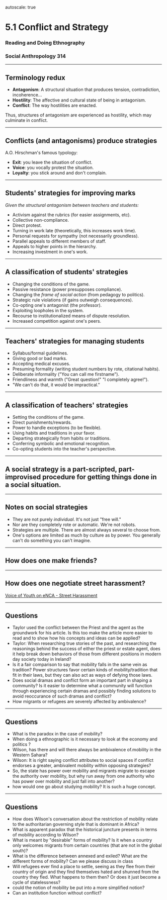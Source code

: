 autoscale: true

# 5.1 Conflict and Strategy

### Reading and Doing Ethnography
### Social Anthropology 314

---

## Terminology redux

- **Antagonism**: A structural situation that produces tension, contradiction, incoherence...
- **Hostility**: The affective and cultural state of being in antagonism.
- **Conflict**: The way hostilities are enacted.

Thus, structures of antagonism are experienced as hostility, which may culminate in conflict.

---

## Conflicts (and antagonisms) produce strategies

A.O. Hirschman's famous typology:

- **Exit**: you leave the situation of conflict.
- **Voice**: you vocally protest the situation.
- **Loyalty**: you stick around and don't complain.

---

## Students' strategies for improving marks

*Given the structural antagonism between teachers and students:*

- Activism against the rubrics (for easier assignments, etc).
- Collective non-compliance.
- Direct protest.
- Turning in work late (theoretically, this increases work time).
- Personal requests for sympathy (not necessarily groundless).
- Parallel appeals to different members of staff.
- Appeals to higher points in the hierarchy.
- Increasing investment in one's work.

---

## A classification of students' strategies

- Changing the conditions of the game.
- Passive resistance (power presupposes compliance).
- Changing the *frame of social action* (from pedagogy to politics).
- Strategic rule violations (if gains outweigh consequences).
- Co-opting one's antagonist (the professor).
- Exploiting loopholes in the system.
- Recourse to institutionalized means of dispute resolution.
- Increased competition against one's peers.

---

## Teachers' strategies for managing students

- Syllabus/formal guidelines.
- Giving good or bad marks.
- Accepting medical excuses.
- Presuming formality (writing student numbers by rote, citational habits).
- Deliberate informality ("You can call me firstname").
- Friendliness and warmth ("Great question!" "I completely agree!").
- "We can't do that, it would be impractical."

---

## A classification of teachers' strategies

- Setting the conditions of the game.
- Direct punishments/rewards.
- Power to handle exceptions (to be flexible).
- Using habits and traditions in your favor.
- Departing strategically from habits or traditions.
- Conferring symbolic and emotional recognition.
- Co-opting students into the teacher's perspective.

---

## A **social strategy** is a part-scripted, part-improvised procedure for getting things done in a social situation.

---

## Notes on social strategies

- They are not purely *individual*. It's not just "free will."
- Nor are they completely rote or automatic. We're not robots.
- Strategies are multiple. There are almost always several to choose from.
- One's options are limited as much by culture as by power. You generally can't do something you can't imagine.

---

## How does one make friends?

---

## How does one negotiate street harassment?

[Voice of Youth on eNCA - Street Harassment](https://www.youtube.com/watch?v=t4wKpmZY8rc)

---

## Questions

-   Taylor used the conflict between the Priest and the agent as the groundwork for his article. Is this too make the article more easier to read and to show how his concepts and ideas can be applied?
-   Taylor: When researching true stories of the past, and researching the reasonings behind the success of either the priest or estate agent, does it help break down behaviors of those from different positions in modern day society today in Ireland?
-   Is it a fair comparison to say that mobility falls in the same vein as tradition? Power structures favor certain kinds of mobility/tradition that fit in their laws, but they can also act as ways of defying those laws.
-   Does social dramas and conflict form an important part in shaping a community? Is it easier to determine what a community will function through experiencing certain dramas and possibly finding solutions to avoid reoccurance of such dramas and conflict?
-   How migrants or refugees are severely affected by ambivalence?

---

## Questions

-  What is the paradox in the case of mobility?
-   When doing a ethnographic is it necessary to look at the economy and politics ?
-   Wilson, has there and will there always be ambivalence of.mobility in the Western Sahara?
-   Wilson: It is right saying conflict attributes to social spaces if conflict endorses a greater, ambivalent mobility within opposing strategies?
-   So, the state has power over mobility and migrants migrate to escape the authority over mobility, but why run away from one authority who has power over mobility and just fall into another?
-   how would one go about studying mobility? It is such a huge concept.

---

## Questions

-   How does Wilson's conversation about the restriction of mobility relate to the authoritarian governing style that is dominant in Africa?
-   What is apparent paradox that the historical juncture presents in terms of mobility according to Wilson?
-   What is meant by "desirable" forms of mobility? Is it when a country only welcomes migrants from certain countries (that are not in the global south)?
-   What is the difference between annexed and exiled? What are the different forms of mobility? Can we please discuss in class
-   Will refugees ever find a place to settle, seeing as they flee from their country of origin and they find themselves hated and shunned from the country they fled. What happens to them then? Or does it just become a cycle of statelessness?
-   could the notion of mobility be put into a more simplified notion?
-   Can an institution function without conflict?
